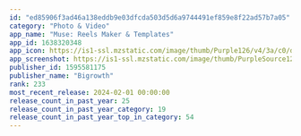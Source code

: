```yaml
---
id: "ed85906f3ad46a138eddb9e03dfcda503d5d6a9744491ef859e8f22ad57b7a05"
category: "Photo & Video"
app_name: "Muse: Reels Maker & Templates"
app_id: 1638320348
app_icon: https://is1-ssl.mzstatic.com/image/thumb/Purple126/v4/3a/c0/d1/3ac0d10c-6de5-d10a-2fba-f466b5029d3f/AppIcon-0-0-1x_U007ephone-0-0-0-85-220.png/1024x1024bb.png
app_screenshot: https://is1-ssl.mzstatic.com/image/thumb/PurpleSource126/v4/c0/5a/c9/c05ac9e2-551e-d830-9ca0-cff648da7c25/a93e39bd-51fb-4034-ac2a-f33463347540_slide_1.jpg/1242x2688bb.png
publisher_id: 1595581175
publisher_name: "Bigrowth"
rank: 233
most_recent_release: 2024-02-01 00:00:00
release_count_in_past_year: 25
release_count_in_past_year_category: 19
release_count_in_past_year_top_in_category: 54
---
```

